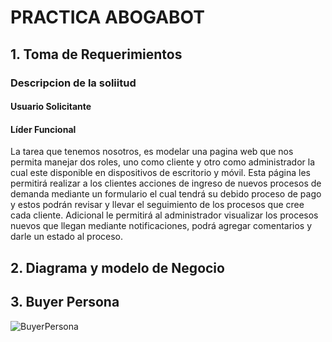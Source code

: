 # PRACTICA ABOGABOT 

## **1. Toma de Requerimientos**

### **Descripcion de la soliitud**
#### ****Usuario Solicitante****



#### ****Líder Funcional****

La tarea que tenemos nosotros, es modelar una pagina web que nos permita manejar dos roles, uno como cliente y otro como administrador la cual este disponible en dispositivos de escritorio y móvil. Esta página les permitirá realizar a los clientes acciones de ingreso de nuevos procesos de demanda mediante un formulario el cual tendrá su debido proceso de pago y estos podrán revisar y llevar el seguimiento de los procesos que cree cada cliente. Adicional le permitirá al administrador visualizar los procesos nuevos que llegan mediante notificaciones, podrá agregar comentarios y darle un estado al proceso.

## **2. Diagrama y modelo de Negocio**

## **3. Buyer Persona**
![BuyerPersona](./images/BuyerPersona.jpg)
